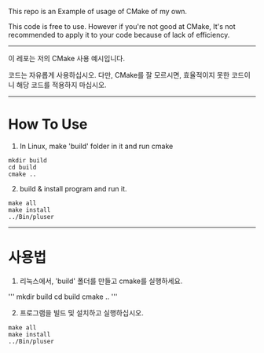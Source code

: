 This repo is an Example of usage of CMake of my own.

This code is free to use.
However if you're not good at CMake, It's not recommended to apply it to your code because of lack of efficiency.

---

이 레포는 저의 CMake 사용 예시입니다.

코드는 자유롭게 사용하십시오.
다만, CMake를 잘 모르시면, 효율적이지 못한 코드이니 해당 코드를 적용하지 마십시오.


---

# How To Use

1. In Linux, make 'build' folder in it and run cmake


```
mkdir build
cd build
cmake ..
```

2. build & install program and run it.

```
make all
make install
../Bin/pluser
```


---

# 사용법

1. 리눅스에서, 'build' 폴더를 만들고 cmake를 실행하세요.


'''
mkdir build
cd build
cmake ..
'''

2. 프로그램을 빌드 및 설치하고 실행하십시오.

```
make all
make install
../Bin/pluser
```
